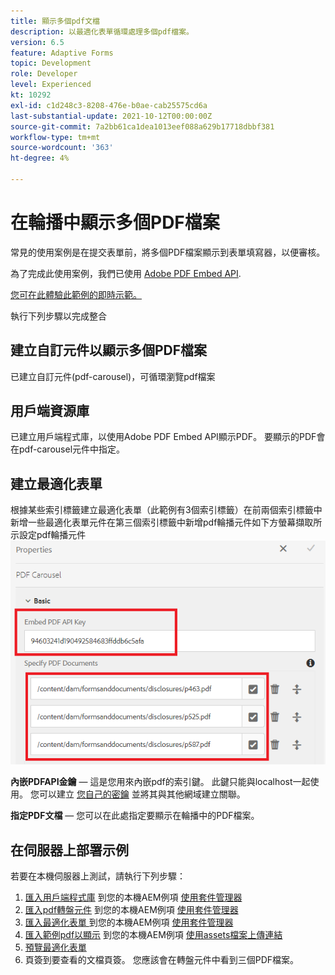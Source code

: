 ```yaml
---
title: 顯示多個pdf文檔
description: 以最適化表單循環處理多個pdf檔案。
version: 6.5
feature: Adaptive Forms
topic: Development
role: Developer
level: Experienced
kt: 10292
exl-id: c1d248c3-8208-476e-b0ae-cab25575cd6a
last-substantial-update: 2021-10-12T00:00:00Z
source-git-commit: 7a2bb61ca1dea1013eef088a629b17718dbbf381
workflow-type: tm+mt
source-wordcount: '363'
ht-degree: 4%

---
```


# 在輪播中顯示多個PDF檔案

常見的使用案例是在提交表單前，將多個PDF檔案顯示到表單填寫器，以便審核。

為了完成此使用案例，我們已使用 [Adobe PDF Embed API](https://www.adobe.io/apis/documentcloud/dcsdk/pdf-embed.html).

[您可在此體驗此範例的即時示範。](https://forms.enablementadobe.com/content/dam/formsanddocuments/wefinancecreditcard/jcr:content?wcmmode=disabled)

執行下列步驟以完成整合

## 建立自訂元件以顯示多個PDF檔案

已建立自訂元件(pdf-carousel)，可循環瀏覽pdf檔案

## 用戶端資源庫

已建立用戶端程式庫，以使用Adobe PDF Embed API顯示PDF。 要顯示的PDF會在pdf-carousel元件中指定。

## 建立最適化表單

根據某些索引標籤建立最適化表單（此範例有3個索引標籤）在前兩個索引標籤中新增一些最適化表單元件在第三個索引標籤中新增pdf輪播元件如下方螢幕擷取所示設定pdf輪播元件
![pdf-carousel](assets/pdf-carousel-af-component.png)

**內嵌PDFAPI金鑰**  — 這是您用來內嵌pdf的索引鍵。 此鍵只能與localhost一起使用。 您可以建立 [您自己的密鑰](https://www.adobe.io/apis/documentcloud/dcsdk/pdf-embed.html) 並將其與其他網域建立關聯。

**指定PDF文檔**  — 您可以在此處指定要顯示在輪播中的PDF檔案。


## 在伺服器上部署示例

若要在本機伺服器上測試，請執行下列步驟：

1. [匯入用戶端程式庫](assets/pdf-carousel-client-lib.zip) 到您的本機AEM例項 [使用套件管理器](http://localhost:4502/crx/packmgr/index.jsp)
1. [匯入pdf轉盤元件](assets/pdf-carousel-component.zip) 到您的本機AEM例項 [使用套件管理器](http://localhost:4502/crx/packmgr/index.jsp)
1. [匯入最適化表單 ](assets/adaptive-form-pdf-carousel.zip) 到您的本機AEM例項 [使用套件管理器](http://localhost:4502/crx/packmgr/index.jsp)
1. [匯入範例pdf以顯示](assets/pdf-carousel-sample-documents.zip) 到您的本機AEM例項 [使用assets檔案上傳連結](http://localhost:4502/assets.html/content/dam)
1. [預覽最適化表單](http://localhost:4502/content/dam/formsanddocuments/wefinancecreditcard/jcr:content?wcmmode=disabled)
1. 頁簽到要查看的文檔頁簽。 您應該會在轉盤元件中看到三個PDF檔案。
